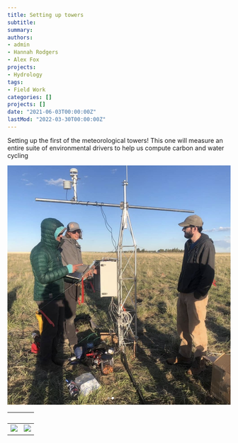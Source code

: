 ```yaml
---
title: Setting up towers
subtitle: 
summary: 
authors:
- admin
- Hannah Rodgers
- Alex Fox
projects: 
- Hydrology
tags:
- Field Work
categories: []
projects: []
date: "2021-06-03T00:00:00Z"
lastMod: "2022-03-30T00:00:00Z"
---
```


Setting up the first of the meteorological towers! This one will measure an entire suite of environmental drivers to help us compute carbon and water cycling

![](./grimace.png) 
 
              |   
:-------------------------:|:-------------------------:
![](./big_hole.png)  |  ![](./hannah_in_big_hole.png)